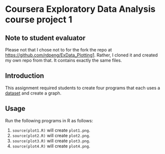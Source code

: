 # Coursera Exploratory Data Analysis course project 1

## Note to student evaluator

Please not that I chose not to for the fork the repo at https://github.com/rdpeng/ExData_Plotting1. Rather, I cloned it and created my own repo from that. It contains exactly the same files.

## Introduction

This assignment required students to create four programs that each uses a [dataset](https://d396qusza40orc.cloudfront.net/exdata%2Fdata%2Fhousehold_power_consumption.zip) and create a graph.

## Usage

Run the following programs in R as follows:

1. `source(plot1.R)` will create `plot1.png`.
2. `source(plot2.R)` will create `plot2.png`.
3. `source(plot3.R)` will create `plot3.png`.
4. `source(plot4.R)` will create `plot4.png`.
